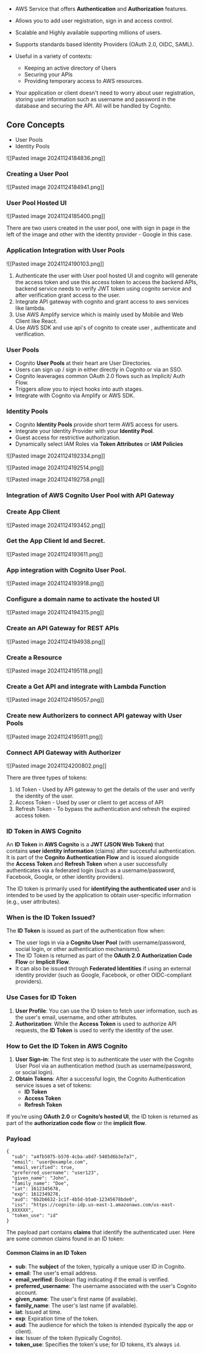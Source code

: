 
-  AWS Service that offers **Authentication** and **Authorization** features.
- Allows you to add user registration, sign in and access control.
- Scalable and Highly available supporting millions of users.
- Supports standards based Identity Providers (OAuth 2.0, OIDC, SAML).
- Useful in a variety of contexts:
	- Keeping an active directory of Users
	- Securing your APIs
	- Providing temporary access to AWS resources.

-  Your application or client doesn't need to worry about user registration, storing user information such as username and password in the database and securing the API. All will be handled by Cognito.

## Core Concepts

-  User Pools
- Identity Pools


![[Pasted image 20241124184836.png]]

### Creating a User Pool

![[Pasted image 20241124184941.png]]


### User Pool Hosted UI

![[Pasted image 20241124185400.png]]


There are two users created in the user pool, one with sign in page in the left of the image and other with the identity provider - Google in this case.

### Application Integration with User Pools

![[Pasted image 20241124190103.png]]


1. Authenticate the user with User pool hosted UI and cognito will generate the access token and use this access token to access the backend APIs, backend service needs to verify JWT token using cognito service and after verification grant access to the user.
2. Integrate API gateway with cognito and grant access to aws services like lambda.
3. Use AWS Amplify service which is mainly used by Mobile and Web Client like React.
4. Use AWS SDK and use api's of cognito to create user , authenticate and verification.


### User Pools

- Cognito **User Pools** at their heart are User Directories.
- Users can sign up / sign in either directly in Cognito or via an SSO.
- Cognito leaverages common OAuth 2.0 flows such as Implicit/ Auth Flow.
- Triggers allow you to inject hooks into auth stages.
- Integrate with Cognito via Amplify or AWS SDK.

### Identity Pools

- Cognito **Identity Pools** provide short term AWS access for users.
- Integrate your Identity Provider with your **Identity Pool**.
- Guest access for restrictive authorization.
- Dynamically select IAM Roles via **Token Attributes** or **IAM Policies**


![[Pasted image 20241124192334.png]]


![[Pasted image 20241124192514.png]]


![[Pasted image 20241124192758.png]]


### Integration of AWS Cognito User Pool with API Gateway

###  Create App Client

![[Pasted image 20241124193452.png]]


### Get the App Client Id and Secret.

![[Pasted image 20241124193611.png]]

### App integration with Cognito User Pool.

![[Pasted image 20241124193918.png]]


### Configure a domain name to activate the hosted UI

![[Pasted image 20241124194315.png]]

### Create an API Gateway for REST APIs

![[Pasted image 20241124194938.png]]


### Create a Resource

![[Pasted image 20241124195118.png]]

### Create a Get API and integrate with Lambda Function

![[Pasted image 20241124195057.png]]


### Create new Authorizers to connect API gateway with User Pools

![[Pasted image 20241124195911.png]]

### Connect API Gateway with Authorizer

![[Pasted image 20241124200802.png]]


There are three types of tokens:

1. Id Token - Used by API gateway to get the details of the user and verify the identity of the user.
2. Access Token - Used by user or client to get access of API
3. Refresh Token - To bypass the authentication and refresh the expired access token.

### **ID Token in AWS Cognito**

An **ID Token** in **AWS Cognito** is a **JWT (JSON Web Token)** that contains **user identity information** (claims) after successful authentication. It is part of the **Cognito Authentication Flow** and is issued alongside the **Access Token** and **Refresh Token** when a user successfully authenticates via a federated login (such as a username/password, Facebook, Google, or other identity providers).

The ID token is primarily used for **identifying the authenticated user** and is intended to be used by the application to obtain user-specific information (e.g., user attributes).

### **When is the ID Token Issued?**

The **ID Token** is issued as part of the authentication flow when:

- The user logs in via a **Cognito User Pool** (with username/password, social login, or other authentication mechanisms).
- The ID Token is returned as part of the **OAuth 2.0 Authorization Code Flow** or **Implicit Flow**.
- It can also be issued through **Federated Identities** if using an external identity provider (such as Google, Facebook, or other OIDC-compliant providers).
### **Use Cases for ID Token**

1. **User Profile**: You can use the ID token to fetch user information, such as the user's email, username, and other attributes.
2. **Authorization**: While the **Access Token** is used to authorize API requests, the **ID Token** is used to verify the identity of the user.

### **How to Get the ID Token in AWS Cognito**

1. **User Sign-in**: The first step is to authenticate the user with the Cognito User Pool via an authentication method (such as username/password, or social login).
2. **Obtain Tokens**: After a successful login, the Cognito Authentication service issues a set of tokens:
    - **ID Token**
    - **Access Token**
    - **Refresh Token**

If you’re using **OAuth 2.0** or **Cognito’s hosted UI**, the ID token is returned as part of the **authorization code flow** or the **implicit flow**.

### Payload

```
{
  "sub": "a4fb5075-b570-4cba-a8d7-5485d6b3e7a7",
  "email": "user@example.com",
  "email_verified": true,
  "preferred_username": "user123",
  "given_name": "John",
  "family_name": "Doe",
  "iat": 1612345678,
  "exp": 1612349278,
  "aud": "6b2b6632-1c1f-4b5d-b5a0-12345678bde0",
  "iss": "https://cognito-idp.us-east-1.amazonaws.com/us-east-1_XXXXXX",
  "token_use": "id"
}

```
The payload part contains **claims** that identify the authenticated user. Here are some common claims found in an ID token:

#### **Common Claims in an ID Token**

- **sub**: The **subject** of the token, typically a unique user ID in Cognito.
- **email**: The user's email address.
- **email_verified**: Boolean flag indicating if the email is verified.
- **preferred_username**: The username associated with the user's Cognito account.
- **given_name**: The user's first name (if available).
- **family_name**: The user's last name (if available).
- **iat**: Issued at time.
- **exp**: Expiration time of the token.
- **aud**: The audience for which the token is intended (typically the app or client).
- **iss**: Issuer of the token (typically Cognito).
- **token_use**: Specifies the token's use; for ID tokens, it’s always `id`.